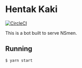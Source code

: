 # Hentak Kaki
[![CircleCI](https://circleci.com/gh/jurvis/hentak-kaki/tree/master.svg?style=svg&circle-token=46b056b7aa5f749c7d61353f2480639bddd119bc)](https://circleci.com/gh/jurvis/hentak-kaki/tree/master)

This is a bot built to serve NSmen.

## Running
`$ yarn start`
